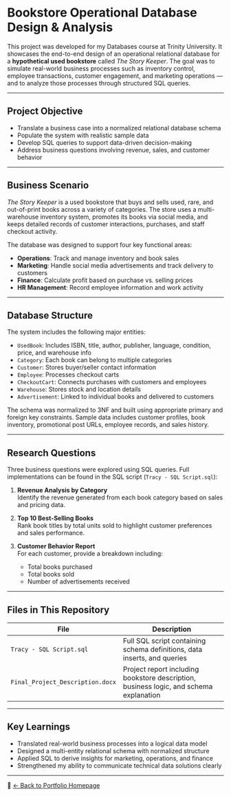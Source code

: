 # Bookstore Operational Database Design & Analysis

This project was developed for my Databases course at Trinity University. It showcases the end-to-end design of an operational relational database for a **hypothetical used bookstore** called *The Story Keeper*. The goal was to simulate real-world business processes such as inventory control, employee transactions, customer engagement, and marketing operations — and to analyze those processes through structured SQL queries.

---

## Project Objective

- Translate a business case into a normalized relational database schema
- Populate the system with realistic sample data
- Develop SQL queries to support data-driven decision-making
- Address business questions involving revenue, sales, and customer behavior

---

## Business Scenario

*The Story Keeper* is a used bookstore that buys and sells used, rare, and out-of-print books across a variety of categories. The store uses a multi-warehouse inventory system, promotes its books via social media, and keeps detailed records of customer interactions, purchases, and staff checkout activity.

The database was designed to support four key functional areas:
- **Operations**: Track and manage inventory and book sales
- **Marketing**: Handle social media advertisements and track delivery to customers
- **Finance**: Calculate profit based on purchase vs. selling prices
- **HR Management**: Record employee information and work activity

---

## Database Structure

The system includes the following major entities:

- `UsedBook`: Includes ISBN, title, author, publisher, language, condition, price, and warehouse info
- `Category`: Each book can belong to multiple categories
- `Customer`: Stores buyer/seller contact information
- `Employee`: Processes checkout carts
- `CheckoutCart`: Connects purchases with customers and employees
- `Warehouse`: Stores stock and location details
- `Advertisement`: Linked to individual books and delivered to customers

The schema was normalized to 3NF and built using appropriate primary and foreign key constraints. Sample data includes customer profiles, book inventory, promotional post URLs, employee records, and sales history.

---

## Research Questions

Three business questions were explored using SQL queries. Full implementations can be found in the SQL script (`Tracy - SQL Script.sql`):

1. **Revenue Analysis by Category**  
   Identify the revenue generated from each book category based on sales and pricing data.

2. **Top 10 Best-Selling Books**  
   Rank book titles by total units sold to highlight customer preferences and sales performance.

3. **Customer Behavior Report**  
   For each customer, provide a breakdown including:
   - Total books purchased
   - Total books sold
   - Number of advertisements received

---

## Files in This Repository

| File | Description |
|------|-------------|
| `Tracy - SQL Script.sql` | Full SQL script containing schema definitions, data inserts, and queries |
| `Final_Project_Description.docx` | Project report including bookstore description, business logic, and schema explanation |

---

## Key Learnings

- Translated real-world business processes into a logical data model
- Designed a multi-entity relational schema with normalized structure
- Applied SQL to derive insights for marketing, operations, and finance
- Strengthened my ability to communicate technical data solutions clearly

---

📁 [← Back to Portfolio Homepage](../README.md)
